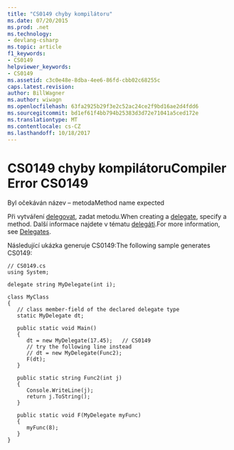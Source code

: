 ```yaml
---
title: "CS0149 chyby kompilátoru"
ms.date: 07/20/2015
ms.prod: .net
ms.technology:
- devlang-csharp
ms.topic: article
f1_keywords:
- CS0149
helpviewer_keywords:
- CS0149
ms.assetid: c3c0e48e-8dba-4ee6-86fd-cbb02c68255c
caps.latest.revision: 
author: BillWagner
ms.author: wiwagn
ms.openlocfilehash: 63fa2925b29f3e2c52ac24ce2f9bd16ae2d4fdd6
ms.sourcegitcommit: bd1ef61f4bb794b25383d3d72e71041a5ced172e
ms.translationtype: MT
ms.contentlocale: cs-CZ
ms.lasthandoff: 10/18/2017
---
```

# <a name="compiler-error-cs0149"></a><span data-ttu-id="4e148-102">CS0149 chyby kompilátoru</span><span class="sxs-lookup"><span data-stu-id="4e148-102">Compiler Error CS0149</span></span>
<span data-ttu-id="4e148-103">Byl očekáván název – metoda</span><span class="sxs-lookup"><span data-stu-id="4e148-103">Method name expected</span></span>  
  
 <span data-ttu-id="4e148-104">Při vytváření [delegovat](../../csharp/language-reference/keywords/delegate.md), zadat metodu.</span><span class="sxs-lookup"><span data-stu-id="4e148-104">When creating a [delegate](../../csharp/language-reference/keywords/delegate.md), specify a method.</span></span> <span data-ttu-id="4e148-105">Další informace najdete v tématu [delegáti](../../csharp/programming-guide/delegates/index.md).</span><span class="sxs-lookup"><span data-stu-id="4e148-105">For more information, see [Delegates](../../csharp/programming-guide/delegates/index.md).</span></span>  
  
 <span data-ttu-id="4e148-106">Následující ukázka generuje CS0149:</span><span class="sxs-lookup"><span data-stu-id="4e148-106">The following sample generates CS0149:</span></span>  
  
```  
// CS0149.cs  
using System;  
  
delegate string MyDelegate(int i);  
  
class MyClass  
{  
   // class member-field of the declared delegate type  
   static MyDelegate dt;     
  
   public static void Main()  
   {  
      dt = new MyDelegate(17.45);   // CS0149  
      // try the following line instead  
      // dt = new MyDelegate(Func2);  
      F(dt);  
   }  
  
   public static string Func2(int j)  
   {  
      Console.WriteLine(j);  
      return j.ToString();  
   }  
  
   public static void F(MyDelegate myFunc)  
   {  
      myFunc(8);  
   }  
}  
```
